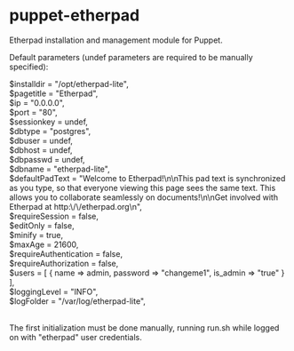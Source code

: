 puppet-etherpad
===============

Etherpad installation and management module for Puppet.

Default parameters (undef parameters are required to be manually specified):


 $installdir = "/opt/etherpad-lite", <br>
 $pagetitle = "Etherpad", <br>
 $ip = "0.0.0.0", <br>
 $port = "80", <br>
 $sessionkey = undef, <br>
 $dbtype = "postgres", <br>
 $dbuser = undef, <br>
 $dbhost = undef, <br>
 $dbpasswd = undef, <br>
 $dbname = "etherpad-lite", <br>
 $defaultPadText = "Welcome to Etherpad!\\n\\nThis pad text is synchronized as you type, so that everyone viewing this page sees the same text. This allows you to collaborate seamlessly on documents!\\n\\nGet involved with Etherpad at http:\\/\\/etherpad.org\\n", <br>
 $requireSession = false, <br>
 $editOnly = false, <br>
 $minify = true, <br>
 $maxAge = 21600, <br>
 $requireAuthentication = false, <br>
 $requireAuthorization = false, <br>
 $users = [ { name => admin, password => "changeme1", is_admin => "true" } ], <br>
 $loggingLevel = "INFO", <br>
 $logFolder = "/var/log/etherpad-lite",<br> <br>
  
 The first initialization must be done manually, running run.sh while logged on with "etherpad" user credentials.
